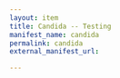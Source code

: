 ```yaml
---
layout: item
title: Candida -- Testing
manifest_name: candida
permalink: candida
external_manifest_url: 

---
```

<!-- Add an essay or interpretive material below this line,
using HTML or markdown.  Do not modify this file above this line -->
